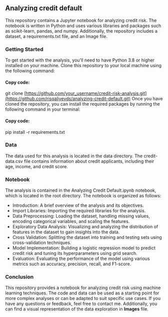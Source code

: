 ## Analyzing credit default
This repository contains a Jupyter notebook for analyzing credit risk. The notebook is written in Python and uses various libraries and packages such as scikit-learn, pandas, and numpy. Additionally, the repository includes a dataset, a requirements.txt file, and an Image file.

### Getting Started
To get started with the analysis, you'll need to have Python 3.8 or higher installed on your machine. Clone this repository to your local machine using the following command:

#### Copy code:
git clone [https://github.com/your_username/credit-risk-analysis.git](https://github.com/risqaliyevds/analyzing-credit-default.git)
Once you have cloned the repository, you can install the required packages by running the following command in your terminal:

#### Copy code:
pip install -r requirements.txt

### Data
The data used for this analysis is located in the data directory. The credit-data.csv file contains information about credit applicants, including their age, income, and credit score.

### Notebook
The analysis is contained in the Analyzing Credit Default.ipynb notebook, which is located in the root directory. The notebook is organized as follows:

* Introduction: A brief overview of the analysis and its objectives.
* Import Libraries: Importing the required libraries for the analysis.
* Data Preprocessing: Loading the dataset, handling missing values, encoding categorical variables, and scaling the features.
* Exploratory Data Analysis: Visualizing and analyzing the distribution of features in the dataset to gain insights into the data.
* Cross Validation: Splitting the dataset into training and testing sets using cross-validation techniques.
* Model Implementation: Building a logistic regression model to predict credit risk and tuning its hyperparameters using grid search.
* Evaluation: Evaluating the performance of the model using various metrics such as accuracy, precision, recall, and F1-score.

### Conclusion
This repository provides a notebook for analyzing credit risk using machine learning techniques. The code and data can be used as a starting point for more complex analyses or can be adapted to suit specific use cases. If you have any questions or feedback, feel free to contact me. Additionally, you can find a visual representation of the data exploration in **Images** file.
